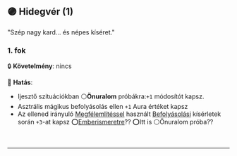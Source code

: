 ## 🟣 Hidegvér (1)

"Szép nagy kard... és népes kíséret."

### 1. fok

🔒 **Követelmény**: nincs

🌟 **Hatás**:
- Ijesztő szituációkban ⚪**Önuralom** próbákra:`+1` módosítót kapsz.
- Asztrális mágikus befolyásolás ellen `+1` Aura értéket kapsz
- Az ellened irányuló [Megfélemlítéssel](../fortelyok.szabad/megfelemlites.md) használt [Befolyásolási](../kepzettsegek.primer.altalanos/befolyasolas.md) kísérletek során `+3`-at kapsz ⭕[Emberismeretre](../kepzettsegek.primer.altalanos/emberismeret.md)?? ⭕Itt is ⚪Önuralom próba??

<br />

---
